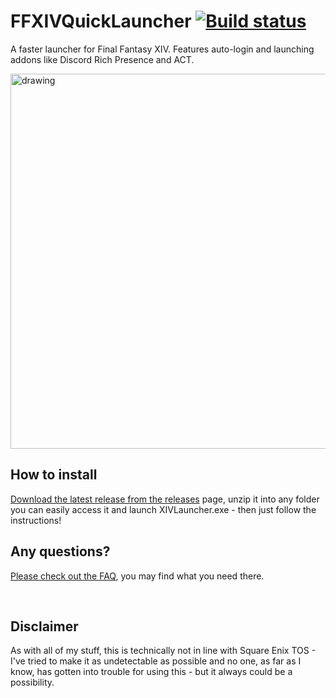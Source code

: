 # FFXIVQuickLauncher [![Build status](https://ci.appveyor.com/api/projects/status/xc3hx4rhmrd310kc?svg=true)](https://ci.appveyor.com/project/goaaats/ffxivquicklauncher)
A faster launcher for Final Fantasy XIV. Features auto-login and launching addons like Discord Rich Presence and ACT.

<img src="https://i.imgur.com/djzHDbu.png" alt="drawing" width="600"/>

## How to install

[Download the latest release from the releases](https://github.com/goaaats/FFXIVQuickLauncher/releases/latest) page, unzip it into any folder you can easily access it and launch XIVLauncher.exe - then just follow the instructions!

## Any questions?

[Please check out the FAQ](https://github.com/goaaats/FFXIVQuickLauncher/wiki/FAQ), you may find what you need there.

<br>

## Disclaimer
As with all of my stuff, this is technically not in line with Square Enix TOS - I've tried to make it as undetectable as possible and no one, as far as I know, has gotten into trouble for using this - but it always could be a possibility.
